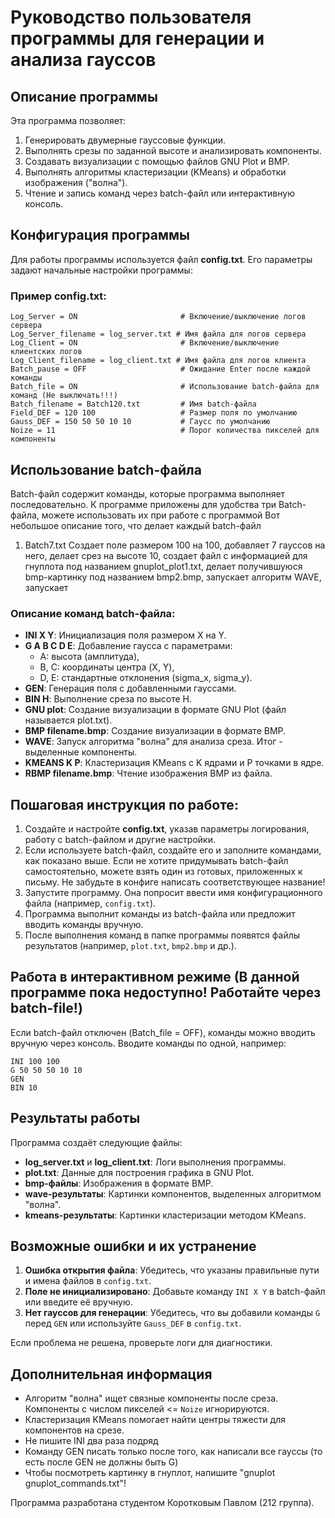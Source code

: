 # Руководство пользователя программы для генерации и анализа гауссов

## Описание программы
Эта программа позволяет:
1. Генерировать двумерные гауссовые функции.
2. Выполнять срезы по заданной высоте и анализировать компоненты.
3. Создавать визуализации с помощью файлов GNU Plot и BMP.
4. Выполнять алгоритмы кластеризации (KMeans) и обработки изображения ("волна").
5. Чтение и запись команд через batch-файл или интерактивную консоль.

## Конфигурация программы
Для работы программы используется файл **config.txt**. Его параметры задают начальные настройки программы:

### Пример config.txt:
```
Log_Server = ON                       # Включение/выключение логов сервера
Log_Server_filename = log_server.txt # Имя файла для логов сервера
Log_Client = ON                       # Включение/выключение клиентских логов
Log_Client_filename = log_client.txt # Имя файла для логов клиента
Batch_pause = OFF                     # Ожидание Enter после каждой команды
Batch_file = ON                       # Использование batch-файла для команд (Не выключать!!!)
Batch_filename = Batch120.txt         # Имя batch-файла
Field_DEF = 120 100                   # Размер поля по умолчанию
Gauss_DEF = 150 50 50 10 10           # Гаусс по умолчанию
Noize = 11                            # Порог количества пикселей для компоненты
```

## Использование batch-файла
Batch-файл содержит команды, которые программа выполняет последовательно.
К программе приложены для удобства три Batch-файла, можете использовать их при работе с программой
Вот небольшое описание того, что делает каждый batch-файл
1. Batch7.txt 
Создает поле размером 100 на 100, добавляет 7 гауссов на него, делает срез на высоте 10,
создает файл с информацией для гнуплота под названием gnuplot_plot1.txt, делает получившуюся bmp-картинку
под названием bmp2.bmp, запускает алгоритм WAVE, запускает 

### Описание команд batch-файла:
- **INI X Y**: Инициализация поля размером X на Y.
- **G A B C D E**: Добавление гаусса с параметрами:
  - A: высота (амплитуда),
  - B, C: координаты центра (X, Y),
  - D, E: стандартные отклонения (sigma_x, sigma_y).
- **GEN**: Генерация поля с добавленными гауссами.
- **BIN H**: Выполнение среза по высоте H.
- **GNU plot**: Создание визуализации в формате GNU Plot (файл называется plot.txt).
- **BMP filename.bmp**: Создание визуализации в формате BMP.
- **WAVE**: Запуск алгоритма "волна" для анализа среза. Итог - выделенные компоненты.
- **KMEANS K P**: Кластеризация KMeans с K ядрами и P точками в ядре.
- **RBMP filename.bmp**: Чтение изображения BMP из файла.

## Пошаговая инструкция по работе:
1. Создайте и настройте **config.txt**, указав параметры логирования, работу с batch-файлом и другие настройки.
2. Если используете batch-файл, создайте его и заполните командами, как показано выше. Если не хотите придумывать batch-файл самостоятельно, можете взять один из готовых, приложенных к письму. Не забудьте в конфиге написать соответствующее название!
3. Запустите программу. Она попросит ввести имя конфигурационного файла (например, `config.txt`).
4. Программа выполнит команды из batch-файла или предложит вводить команды вручную.
5. После выполнения команд в папке программы появятся файлы результатов (например, `plot.txt`, `bmp2.bmp` и др.).

## Работа в интерактивном режиме (В данной программе пока недоступно! Работайте через batch-file!)

Если batch-файл отключен (Batch_file = OFF), команды можно вводить вручную через консоль. Вводите команды по одной, например:
```
INI 100 100
G 50 50 50 10 10
GEN
BIN 10
```

## Результаты работы
Программа создаёт следующие файлы:
- **log_server.txt** и **log_client.txt**: Логи выполнения программы.
- **plot.txt**: Данные для построения графика в GNU Plot.
- **bmp-файлы**: Изображения в формате BMP.
- **wave-результаты**: Картинки компонентов, выделенных алгоритмом "волна".
- **kmeans-результаты**: Картинки кластеризации методом KMeans.

## Возможные ошибки и их устранение
1. **Ошибка открытия файла**: Убедитесь, что указаны правильные пути и имена файлов в `config.txt`.
2. **Поле не инициализировано**: Добавьте команду `INI X Y` в batch-файл или введите её вручную.
3. **Нет гауссов для генерации**: Убедитесь, что вы добавили команды `G` перед `GEN` или используйте `Gauss_DEF` в `config.txt`.

Если проблема не решена, проверьте логи для диагностики.

## Дополнительная информация
- Алгоритм "волна" ищет связные компоненты после среза. Компоненты с числом пикселей <= `Noize` игнорируются.
- Кластеризация KMeans помогает найти центры тяжести для компонентов на срезе.
- Не пишите INI два раза подряд
- Команду GEN писать только после того, как написали все гауссы (то есть после GEN не должны быть G)
- Чтобы посмотреть картинку в гнуплот, напишите "gnuplot gnuplot_commands.txt"!

Программа разработана студентом Коротковым Павлом (212 группа).
